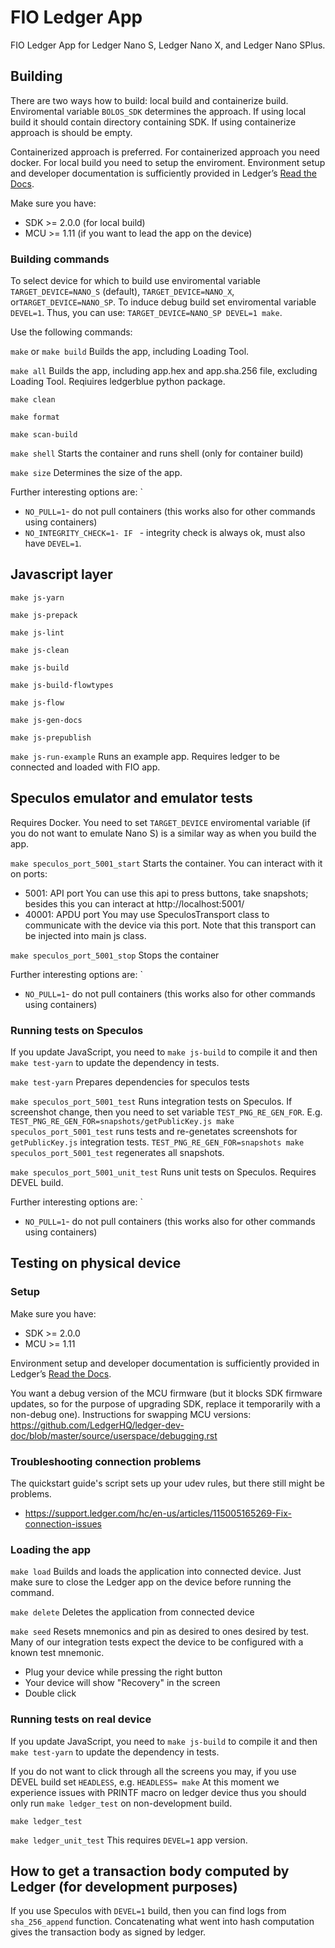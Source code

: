 # FIO Ledger App

FIO Ledger App for Ledger Nano S, Ledger Nano X, and Ledger Nano SPlus.


## Building

There are two ways how to build: local build and containerize build. Enviromental variable `BOLOS_SDK` determines the approach. If using local build it should contain directory containing SDK. If using containerize approach is should be empty.

Containerized approach is preferred. For containerized approach you need docker. For local build you need to setup the enviroment. Environment setup and developer documentation is sufficiently provided in Ledger’s [Read the Docs](https://developers.ledger.com/docs/nano-app/quickstart/).

Make sure you have:
- SDK >= 2.0.0 (for local build)
- MCU >= 1.11 (if you want to lead the app on the device)


### Building commands

To select device for which to build use enviromental variable `TARGET_DEVICE=NANO_S` (default), `TARGET_DEVICE=NANO_X`, or`TARGET_DEVICE=NANO_SP`.
To induce debug build set enviromental variable `DEVEL=1`. Thus, you can use: `TARGET_DEVICE=NANO_SP DEVEL=1 make`. 

Use the following commands:

`make` or `make build`
Builds the app, including Loading Tool.

`make all`
Builds the app, including app.hex and app.sha.256 file, excluding Loading Tool. Reqiuires ledgerblue python package.

`make clean`

`make format`

`make scan-build`

`make shell`
Starts the container and runs shell (only for container build)

`make size`
Determines the size of the app. 

Further interesting options are: `
- `NO_PULL=1`- do not pull containers (this works also for other commands using containers)
- `NO_INTEGRITY_CHECK=1- IF ` - integrity check is always ok, must also have `DEVEL=1`.


## Javascript layer

`make js-yarn`

`make js-prepack`

`make js-lint`

`make js-clean`

`make js-build`

`make js-build-flowtypes`

`make js-flow`

`make js-gen-docs`

`make js-prepublish`

`make js-run-example`
Runs an example app. Requires ledger to be connected and loaded with FIO app.


## Speculos emulator and emulator tests

Requires Docker. You need to set `TARGET_DEVICE` enviromental variable (if you do not want to emulate Nano S) is a similar way as when you build the app.

`make speculos_port_5001_start`
Starts the container. You can interact with it on ports:
- 5001: API port
    You can use this api to press buttons, take snapshots; besides this you can interact at http://localhost:5001/
- 40001: APDU port
    You may use SpeculosTransport class to communicate with the device via this port. Note that this transport can be injected into main js class.

`make speculos_port_5001_stop`
Stops the container

Further interesting options are: `
- `NO_PULL=1`- do not pull containers (this works also for other commands using containers)

### Running tests on Speculos

If you update JavaScript, you need to `make js-build` to compile it and then `make test-yarn` to update the dependency in tests.

`make test-yarn`
Prepares dependencies for speculos tests

`make speculos_port_5001_test`
Runs integration tests on Speculos. If screenshot change, then you need to set variable `TEST_PNG_RE_GEN_FOR`.
E.g. `TEST_PNG_RE_GEN_FOR=snapshots/getPublicKey.js make speculos_port_5001_test` runs tests and re-genetates screenshots 
for `getPublicKey.js` integration tests. `TEST_PNG_RE_GEN_FOR=snapshots make speculos_port_5001_test` regenerates all snapshots.

`make speculos_port_5001_unit_test`
Runs unit tests on Speculos. Requires DEVEL build.

Further interesting options are: `
- `NO_PULL=1`- do not pull containers (this works also for other commands using containers)

## Testing on physical device

### Setup

Make sure you have:
- SDK >= 2.0.0
- MCU >= 1.11

Environment setup and developer documentation is sufficiently provided in Ledger’s [Read the Docs](https://developers.ledger.com/docs/nano-app/quickstart/).

You want a debug version of the MCU firmware (but it blocks SDK firmware updates, so for the purpose of upgrading SDK, replace it temporarily with a non-debug one). Instructions for swapping MCU versions: https://github.com/LedgerHQ/ledger-dev-doc/blob/master/source/userspace/debugging.rst


### Troubleshooting connection problems

The quickstart guide's script sets up your udev rules, but there still might be problems.
- https://support.ledger.com/hc/en-us/articles/115005165269-Fix-connection-issues


### Loading the app

`make load`
Builds and loads the application into connected device. Just make sure to close the Ledger app on the device before running the command.

`make delete`
Deletes the application from connected device

`make seed`
Resets mnemonics and pin as desired to ones desired by test.
Many of our integration tests expect the device to be configured with a known test mnemonic.
- Plug your device while pressing the right button
- Your device will show "Recovery" in the screen
- Double click


### Running tests on real device

If you update JavaScript, you need to `make js-build` to compile it and then `make test-yarn` to update the dependency in tests.

If you do not want to click through all the screens you may, if you use DEVEL build set `HEADLESS`, e.g. `HEADLESS= make` 
At this moment we experience issues with PRINTF macro on ledger device thus you should only run `make ledger_test` on non-development build.

`make ledger_test`

`make ledger_unit_test`
This requires `DEVEL=1` app version.


## How to get a transaction body computed by Ledger (for development purposes)

If you use Speculos with `DEVEL=1` build, then you can find logs from `sha_256_append` function. Concatenating what went into hash computation gives the transaction body as signed by ledger.



